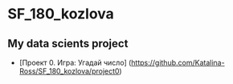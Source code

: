 # SF_180_kozlova

## My data scients project 
* [Проект 0. Игра: Угадай число] (https://github.com/Katalina-Ross/SF_180_kozlova/project0)